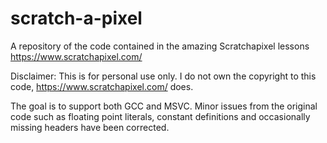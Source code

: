 # scratch-a-pixel
A repository of the code contained in the amazing Scratchapixel lessons https://www.scratchapixel.com/

Disclaimer: This is for personal use only. I do not own the copyright to this code, https://www.scratchapixel.com/ does.

The goal is to support both GCC and MSVC. Minor issues from the original code such as floating point literals, constant definitions and occasionally missing headers have been corrected.
